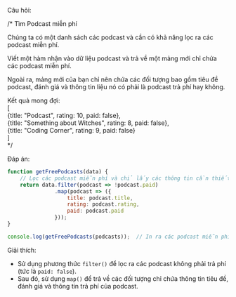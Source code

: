 Câu hỏi:

/* Tìm Podcast miễn phí  

Chúng ta có một danh sách các podcast và cần có khả năng lọc ra các podcast miễn phí.  

Viết một hàm nhận vào dữ liệu podcast và trả về một mảng mới chỉ chứa các podcast miễn phí.  

Ngoài ra, mảng mới của bạn chỉ nên chứa các đối tượng bao gồm tiêu đề podcast, đánh giá và thông tin liệu nó có phải là podcast trả phí hay không.  

Kết quả mong đợi:  
[  
    {title: "Podcast", rating: 10, paid: false},  
    {title: "Something about Witches", rating: 8, paid: false},  
    {title: "Coding Corner", rating: 9, paid: false}  
]  
*/

Đáp án:

```javascript
function getFreePodcasts(data) {
    // Lọc các podcast miễn phí và chỉ lấy các thông tin cần thiết
    return data.filter(podcast => !podcast.paid)
               .map(podcast => ({
                   title: podcast.title,
                   rating: podcast.rating,
                   paid: podcast.paid
               }));
}

console.log(getFreePodcasts(podcasts));  // In ra các podcast miễn phí
```

Giải thích:
- Sử dụng phương thức `filter()` để lọc ra các podcast không phải trả phí (tức là `paid: false`).
- Sau đó, sử dụng `map()` để trả về các đối tượng chỉ chứa thông tin tiêu đề, đánh giá và thông tin trả phí của podcast.
